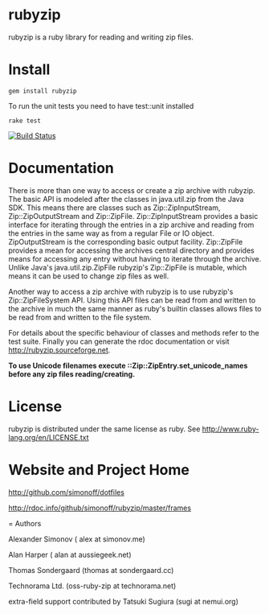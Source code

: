 # rubyzip

rubyzip is a ruby library for reading and writing zip files.

# Install

  `gem install rubyzip`


To run the unit tests you need to have test::unit installed

  `rake test`

[![Build Status](https://secure.travis-ci.org/simonoff/rubyzip.png)](http://travis-ci.org/simonoff/rubyzip)

# Documentation

There is more than one way to access or create a zip archive with
rubyzip. The basic API is modeled after the classes in
java.util.zip from the Java SDK. This means there are classes such
as Zip::ZipInputStream, Zip::ZipOutputStream and
Zip::ZipFile. Zip::ZipInputStream provides a basic interface for
iterating through the entries in a zip archive and reading from the
entries in the same way as from a regular File or IO
object. ZipOutputStream is the corresponding basic output
facility. Zip::ZipFile provides a mean for accessing the archives
central directory and provides means for accessing any entry without
having to iterate through the archive. Unlike Java's
java.util.zip.ZipFile rubyzip's Zip::ZipFile is mutable, which means
it can be used to change zip files as well.

Another way to access a zip archive with rubyzip is to use rubyzip's
Zip::ZipFileSystem API. Using this API files can be read from and
written to the archive in much the same manner as ruby's builtin
classes allows files to be read from and written to the file system.


For details about the specific behaviour of classes and methods refer
to the test suite. Finally you can generate the rdoc documentation or
visit http://rubyzip.sourceforge.net.

**To use Unicode filenames execute ::Zip::ZipEntry.set_unicode_names before any zip files reading/creating.**

# License

rubyzip is distributed under the same license as ruby. See
http://www.ruby-lang.org/en/LICENSE.txt


# Website and Project Home

http://github.com/simonoff/dotfiles

http://rdoc.info/github/simonoff/rubyzip/master/frames


= Authors

Alexander Simonov ( alex at simonov.me)

Alan Harper ( alan at aussiegeek.net)

Thomas Sondergaard (thomas at sondergaard.cc)

Technorama Ltd. (oss-ruby-zip at technorama.net)

extra-field support contributed by Tatsuki Sugiura (sugi at nemui.org)
